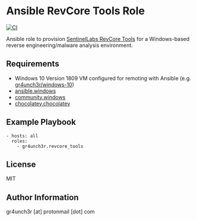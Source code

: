 # Ansible RevCore Tools Role

[![CI](https://github.com/gr4unch3r/ansible-role-revcore-tools/actions/workflows/ci.yml/badge.svg)](https://github.com/gr4unch3r/ansible-role-revcore-tools/actions/workflows/ci.yml)

Ansible role to provision [SentinelLabs RevCore Tools](https://github.com/SentineLabs/SentinelLabs_RevCore_Tools) for a Windows-based reverse engineering/malware analysis environment.

## Requirements

- Windows 10 Version 1809 VM configured for remoting with Ansible (e.g. [gr4unch3r/windows-10](https://app.vagrantup.com/gr4unch3r/boxes/windows-10/versions/10.0.17763))
- [ansible.windows](https://galaxy.ansible.com/ansible/windows)
- [community.windows](https://galaxy.ansible.com/community/windows)
- [chocolatey.chocolatey](https://galaxy.ansible.com/chocolatey/chocolatey)

## Example Playbook

```
- hosts: all
  roles:
    - gr4unch3r.revcore_tools
```

## License

MIT

## Author Information

gr4unch3r [at] protonmail [dot] com
